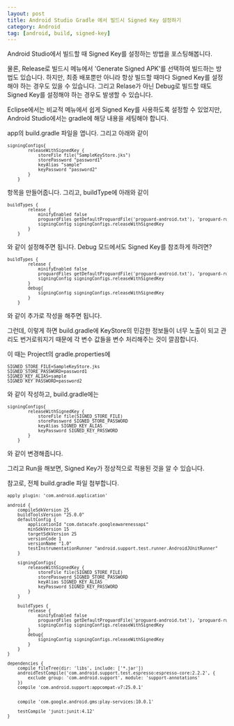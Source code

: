```yaml
---
layout: post
title: Android Studio Gradle 에서 빌드시 Signed Key 설정하기
category: Android
tag: [android, build, signed-key]
---
```


Android Studio에서 빌드할 때 Signed Key를 설정하는 방법을 포스팅해봅니다.

물론, Release로 빌드시 메뉴에서 'Generate Signed APK'를 선택하여
빌드하는 방법도 있습니다. 하지만, 최종 배포뿐만 아니라 항상 빌드할 때마다 Signed Key를 
설정해야 하는 경우도 있을 수 있습니다. 그리고 Relase가 아닌 Debug로 빌드할 때도 
Signed Key를 설정해야 하는 경우도 발생할 수 있습니다.

Eclipse에서는 비교적 메뉴에서 쉽게 Signed Key를 사용하도록 설정할 수 있었지만,
Android Studio에서는 gradle에 해당 내용을 세팅해야 합니다.

app의 build.gradle 파일을 엽니다. 
그리고 아래와 같이

<pre class="prettyprint" style="font-size:0.7em;">
signingConfigs{
        releaseWithSignedKey {
            storeFile file("SampleKeyStore.jks")
            storePassword "password1"
            keyAlias "sample"
            keyPassword "password2"
        }
    }
</pre>

항목을 만들어줍니다.
그리고, buildType에 아래와 같이

<pre class="prettyprint" style="font-size:0.7em;">
buildTypes {
        release {
            minifyEnabled false
            proguardFiles getDefaultProguardFile('proguard-android.txt'), 'proguard-rules.pro'
            signingConfig signingConfigs.releaseWithSignedKey
        }
    }
</pre>

와 같이 설정해주면 됩니다. Debug 모드에서도 Signed Key를 참조하게 하려면?

<pre class="prettyprint" style="font-size:0.7em;">
buildTypes {
        release {
            minifyEnabled false
            proguardFiles getDefaultProguardFile('proguard-android.txt'), 'proguard-rules.pro'
            signingConfig signingConfigs.releaseWithSignedKey
        }
        debug{
            signingConfig signingConfigs.releaseWithSignedKey
        }
    }
</pre>

와 같이 추가로 작성을 해주면 됩니다.

그런데, 이렇게 하면 build.gradle에 KeyStore의 민감한 정보들이 너무 노출이 되고 관리도 번거로워지기 때문에
각 변수 값들을 변수 처리해주는 것이 깔끔합니다.

이 때는 Project의 gradle.properties에

<pre class="prettyprint" style="font-size:0.7em;">
SIGNED_STORE_FILE=SampleKeyStore.jks
SIGNED_STORE_PASSWORD=password1
SIGNED_KEY_ALIAS=sample
SIGNED_KEY_PASSWORD=password2
</pre>

와 같이 작성하고, build.gradle에는

<pre class="prettyprint" style="font-size:0.7em;">
signingConfigs{
        releaseWithSignedKey {
            storeFile file(SIGNED_STORE_FILE)
            storePassword SIGNED_STORE_PASSWORD
            keyAlias SIGNED_KEY_ALIAS
            keyPassword SIGNED_KEY_PASSWORD
        }
    }
</pre>

와 같이 변경해줍니다.


그리고 Run을 해보면, Signed Key가 정상적으로 적용된 것을 알 수 있습니다.

참고로, 전체 build.gradle 파일 첨부합니다.

<pre class="prettyprint" style="font-size:0.7em;">
apply plugin: 'com.android.application'

android {
    compileSdkVersion 25
    buildToolsVersion "25.0.0"
    defaultConfig {
        applicationId "com.datacafe.googleawarenessapi"
        minSdkVersion 15
        targetSdkVersion 25
        versionCode 1
        versionName "1.0"
        testInstrumentationRunner "android.support.test.runner.AndroidJUnitRunner"
    }

    signingConfigs{
        releaseWithSignedKey {
            storeFile file(SIGNED_STORE_FILE)
            storePassword SIGNED_STORE_PASSWORD
            keyAlias SIGNED_KEY_ALIAS
            keyPassword SIGNED_KEY_PASSWORD
        }
    }

    buildTypes {
        release {
            minifyEnabled false
            proguardFiles getDefaultProguardFile('proguard-android.txt'), 'proguard-rules.pro'
            signingConfig signingConfigs.releaseWithSignedKey
        }
        debug{
            signingConfig signingConfigs.releaseWithSignedKey
        }
    }
}

dependencies {
    compile fileTree(dir: 'libs', include: ['*.jar'])
    androidTestCompile('com.android.support.test.espresso:espresso-core:2.2.2', {
        exclude group: 'com.android.support', module: 'support-annotations'
    })
    compile 'com.android.support:appcompat-v7:25.0.1'


    compile 'com.google.android.gms:play-services:10.0.1'

    testCompile 'junit:junit:4.12'
}
</pre>
